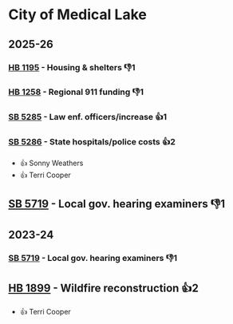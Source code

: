# City of Medical Lake
## 2025-26

### [HB 1195](/bill/2025-26/hb/1195/) - Housing & shelters  👎1 

### [HB 1258](/bill/2025-26/hb/1258/) - Regional 911 funding  👎1 

### [SB 5285](/bill/2025-26/sb/5285/) - Law enf. officers/increase 👍1  

### [SB 5286](/bill/2025-26/sb/5286/) - State hospitals/police costs 👍2  
* 👍 Sonny Weathers
* 👍 Terri Cooper

## [SB 5719](/bill/2025-26/sb/5719/) - Local gov. hearing examiners  👎1 

## 2023-24

### [SB 5719](/bill/2023-24/sb/5719/) - Local gov. hearing examiners  👎1 

## [HB 1899](/bill/2023-24/hb/1899/) - Wildfire reconstruction 👍2  
* 👍 Terri Cooper
